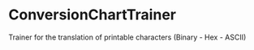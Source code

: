 # ConversionChartTrainer

Trainer for the translation of printable characters (Binary - Hex - ASCII)
